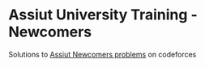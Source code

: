 # Assiut University Training - Newcomers

Solutions to [Assiut Newcomers problems](https://codeforces.com/group/MWSDmqGsZm/contests) on codeforces
